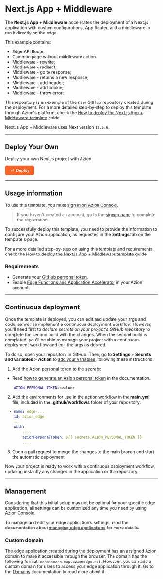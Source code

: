 # Next.js App + Middleware

The **Next.js App + Middleware** accelerates the deployment of a Next.js application with custom configurations, App Router, and a middleware to run it directly on the edge.

This example contains:

* Edge API Route;
* Common page without middleware action
* Middleware - rewrite;
* Middleware - redirect;
* Middleware - go to response;
* Middleware - returns a new response;
* Middleware - add header;
* Middleware - add cookie;
* Middleware - throw error;

This repository is an example of the new GitHub repository created during the deployment. For a more detailed step-by-step to deploy this template through Azion's platform, check the [How to deploy the Next.js App + Middleware template](https://www.azion.com/en/documentation/products/guides/nextjs-app-middleware/) guide.

Next.js App + Middleware uses Next version `13.5.6`.

---

##  Deploy Your Own

Deploy your own Next.js project with Azion.

[![Deploy Button](/static/button.png)](https://console.azion.com/create/nextjs/nextjs-app-middleware "Deploy with Azion")

---

## Usage information

To use this template, you must [sign in on Azion Console](https://console.azion.com/login).

> If you haven't created an account, go to the [signup page](https://console.azion.com/signup) to complete the registration.

To successfully deploy this template, you need to provide the information to configure your Azion application, as requested in the **Settings** tab on the template's page.

For a more detailed step-by-step on using this template and requirements, check the [How to deploy the Next.js App + Middleware template](https://www.azion.com/en/documentation/products/guides/nextjs-app-middleware/) guide.

### Requirements

- Generate your [GitHub personal token](https://docs.github.com/en/authentication/keeping-your-account-and-data-secure/managing-your-personal-access-tokens#creating-a-personal-access-token-classic).
- Enable [Edge Functions and Application Accelerator](https://www.azion.com/en/documentation/products/guides/billing-and-subscriptions/) in your Azion account.

---

## Continuous deployment

Once the template is deployed, you can edit and update your args and code, as well as implement a continuous deployment workflow. However, you'll need first to *declare secrets on your project's GitHub repository* to complete the second build with the changes. When the second build is completed, you'll be able to manage your project with a continuous deployment workflow and edit the args as desired.

To do so, open your repository in GitHub. Then, go to **Settings** > **Secrets and variables** > **Action** to [add your variables](https://docs.github.com/en/actions/security-guides/encrypted-secrets), following these instructions:

1. Add the Azion personal token to the *secrets*:
- Read [how to generate an Azion personal token](https://www.azion.com/en/documentation/products/guides/personal-tokens/) in the documentation.

```bash
    AZION_PERSONAL_TOKEN=<value>
```

2. Add the environments for use in the action workflow in the **main.yml** file, included in the **.github/workflows** folder of your repository:

```yml
  - name: edge-...
    id: azion_edge
    ...
    with:
        ....
        azionPersonalToken: ${{ secrets.AZION_PERSONAL_TOKEN }}
        ....

```

3. Open a pull request to merge the changes to the main branch and start the automatic deployment.

Now your project is ready to work with a continuous deployment workflow, updating instantly any changes in the application or the repository. 

---

## Management

Considering that this initial setup may not be optimal for your specific edge application, all settings can be customized any time you need by using [Azion Console](https://console.azion.com/).

To manage and edit your edge application’s settings, read the documentation about [managing edge applications](https://www.azion.com/en/documentation/products/edge-application/first-steps/) for more details.

### Custom domain

The edge application created during the deployment has an assigned Azion domain to make it accessible through the browser. The domain has the following format: `xxxxxxxxxx.map.azionedge.net`. However, you can add a custom domain for users to access your edge application through it. Go to the [Domains](https://www.azion.com/en/documentation/products/guides/configure-a-domain/) documentation to read more about it.


